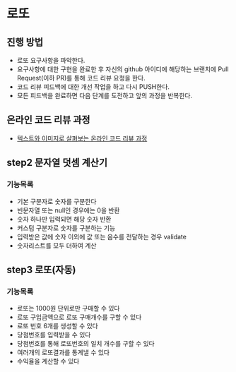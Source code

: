 # 로또
## 진행 방법
* 로또 요구사항을 파악한다.
* 요구사항에 대한 구현을 완료한 후 자신의 github 아이디에 해당하는 브랜치에 Pull Request(이하 PR)를 통해 코드 리뷰 요청을 한다.
* 코드 리뷰 피드백에 대한 개선 작업을 하고 다시 PUSH한다.
* 모든 피드백을 완료하면 다음 단계를 도전하고 앞의 과정을 반복한다.

## 온라인 코드 리뷰 과정
* [텍스트와 이미지로 살펴보는 온라인 코드 리뷰 과정](https://github.com/next-step/nextstep-docs/tree/master/codereview)

## step2 문자열 덧셈 계산기

### 기능목록
* 기본 구분자로 숫자를 구분한다
* 빈문자열 또는 null인 경우에는 0을 반환
* 숫자 하나만 입력되면 해당 숫자 반환
* 커스텀 구분자로 숫자를 구분하는 기능
* 입력받은 값에 숫자 이외에 값 또는 음수를 전달하는 경우 validate
* 숫자리스트를 모두 더하여 계산

## step3 로또(자동)

### 기능목록
* 로또는 1000원 단위로만 구매할 수 있다
* 로또 구입금액으로 로또 구매개수를 구할 수 있다
* 로또 번호 6개를 생성할 수 있다
* 당첨번호를 입력받을 수 있다
* 당첨번호를 통해 로또번호의 일치 개수를 구할 수 있다
* 여러개의 로또결과를 통계낼 수 있다
* 수익율을 계산할 수 있다